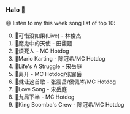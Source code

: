 

### Halo 👋

😄 listen to my this week song list of top 10:

0. 🌈可惜没如果(Live) - 林俊杰
1. 🌈魔鬼中的天使 - 田馥甄
2. 🌈烦死人 - MC Hotdog
3. 🌈Mario Karting - 陈冠希/MC Hotdog
4. 🌈Life's A Struggle - 宋岳庭
5. 🌈离开 - MC Hotdog/张震岳
6. 🌈就让这首歌 - 张震岳/侯佩岑/MC Hotdog
7. 🌈Love Song - 宋岳庭
8. 🌈九局下半 - MC Hotdog
9. 🌈King Boomba's Crew - 陈冠希/MC Hotdog

